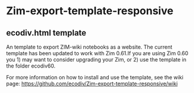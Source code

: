 Zim-export-template-responsive
==============================

## ecodiv.html template

An template to export ZIM-wiki notebooks as a website. The current template has been updated to work with Zim 0.61.If you are using Zim 0.60 you 1) may want to consider upgrading your Zim, or 2) use the template in the folder ecodiv60.

For more information on how to install and use the template, see the wiki page: https://github.com/ecodiv/Zim-export-template-responsive/wiki

